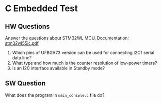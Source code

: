 # C Embedded Test

## HW Questions
Answer the questions about STM32WL MCU.
Documentation: [stm32wl55jc.pdf](https://www.st.com/resource/en/datasheet/stm32wl55jc.pdf)

1. Which pins of UFBGA73 version can be used for connecting I2C1 serial data line?
2. What type and how much is the counter resolution of low-power timers?
3. Is an I2C interface available in Standby mode?

## SW Question
What does the program in `main_console.c` file do?
